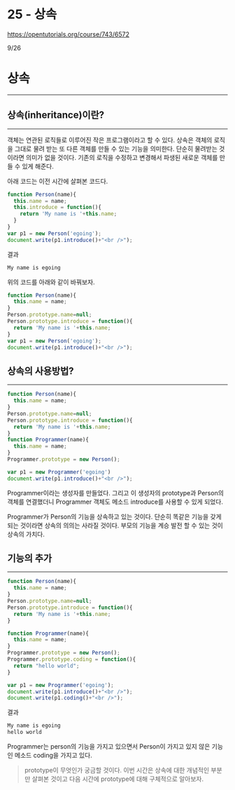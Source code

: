 # 25 - 상속

<https://opentutorials.org/course/743/6572>

9/26

# 상속

--------------------------------------------------------------------------------

## 상속(inheritance)이란?

--------------------------------------------------------------------------------

객체는 연관된 로직들로 이루어진 작은 프로그램이라고 할 수 있다. 상속은 객체의 로직을 그대로 물려 받는 또 다른 객체를 만들 수 있는 기능을 의미한다. 단순히 물려받는 것이라면 의미가 없을 것이다. 기존의 로직을 수정하고 변경해서 파생된 새로운 객체를 만들 수 있게 해준다.

아래 코드는 이전 시간에 살펴본 코드다.

```javascript
function Person(name){
  this.name = name;
  this.introduce = function(){
    return 'My name is '+this.name;
  }
}
var p1 = new Person('egoing');
document.write(p1.introduce()+"<br />");
```

결과

```javascript
My name is egoing
```

위의 코드를 아래와 같이 바꿔보자.

```javascript
function Person(name){
  this.name = name;
}
Person.prototype.name=null;
Person.prototype.introduce = function(){
  return 'My name is '+this.name;
}
var p1 = new Person('egoing');
document.write(p1.introduce()+"<br />");
```

## 상속의 사용방법?

--------------------------------------------------------------------------------

```javascript
function Person(name){
  this.name = name;
}
Person.prototype.name=null;
Person.prototype.introduce = function(){
  return 'My name is '+this.name;
}
function Programmer(name){
  this.name = name;
}
Programmer.prototype = new Person();

var p1 = new Programmer('egoing')
document.write(p1.introduce()+"<br />");
```

Programmer이라는 생성자를 만들었다. 그리고 이 생성자의 prototype과 Person의 객체를 연결했더니 Programmer 객체도 메소드 introduce를 사용할 수 있게 되었다.

Programmer가 Person의 기능을 상속하고 있는 것이다. 단순히 똑같은 기능을 갖게 되는 것이라면 상속의 의의는 사라질 것이다. 부모의 기능을 계승 발전 할 수 있는 것이 상속의 가치다.

## 기능의 추가

--------------------------------------------------------------------------------

```javascript
function Person(name){
  this.name = name;
}
Person.prototype.name=null;
Person.prototype.introduce = function(){
  return 'My name is '+this.name;
}

function Programmer(name){
  this.name = name;
}
Programmer.prototype = new Person();
Programmer.prototype.coding = function(){
  return "hello world";
}

var p1 = new Programmer('egoing');
document.write(p1.introduce()+"<br />");
document.write(p1.coding()+"<br />");
```

결과

```javascript
My name is egoing
hello world
```

Programmer는 person의 기능을 가지고 있으면서 Person이 가지고 있지 않은 기능인 메소드 coding을 가지고 있다.

> prototype이 무엇인가 궁금할 것이다. 이번 시간은 상속에 대한 개념적인 부분만 살펴본 것이고 다음 시간에 prototype에 대해 구체적으로 알아보자.
